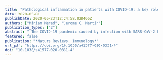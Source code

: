 ```yaml
---
title: "Pathological inflammation in patients with COVID-19: a key role for monocytes and macrophages"
date: 2020-05-01
publishDate: 2020-05-23T12:24:58.028466Z
authors: ["Miriam Merad", "Jerome C. Martin"]
publication_types: ["2"]
abstract: " The COVID-19 pandemic caused by infection with SARS-CoV-2 has led to more than 200,000 deaths worldwide. Several studies have now established that the hyperinflammatory response induced by SARS-CoV-2 is a major cause of disease severity and death in infected patients. Macrophages are a population of innate immune cells that sense and respond to microbial threats by producing inflammatory molecules that eliminate pathogens and promote tissue repair. However, a dysregulated macrophage response can be damaging to the host, as is seen in the macrophage activation syndrome induced by severe infections, including in infections with the related virus SARS-CoV. Here we describe the potentially pathological roles of macrophages during SARS-CoV-2 infection and discuss ongoing and prospective therapeutic strategies to modulate macrophage activation in patients with COVID-19. "
featured: false
publication: "*Nature Reviews. Immunology*"
url_pdf: "https://doi.org/10.1038/s41577-020-0331-4"
doi: "10.1038/s41577-020-0331-4"
---
```


